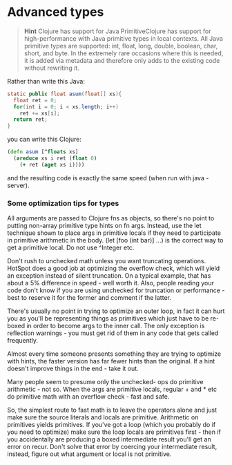 # Advanced types 


> **Hint** Clojure has support for Java PrimitiveClojure has support for high-performance with Java primitive types in local contexts. All Java primitive types are supported: int, float, long, double, boolean, char, short, and byte.  In the extremely rare occasions where this is needed, it is added via metadata and therefore only adds to the existing code without rewriting it.

Rather than write this Java:

```java
static public float asum(float[] xs){
  float ret = 0;
  for(int i = 0; i < xs.length; i++)
    ret += xs[i];
  return ret;
}
```
you can write this Clojure:

```clojure
(defn asum [^floats xs]
  (areduce xs i ret (float 0)
    (+ ret (aget xs i))))
```
and the resulting code is exactly the same speed (when run with java -server).


### Some optimization tips for types

  All arguments are passed to Clojure fns as objects, so there's no point to putting non-array primitive type hints on fn args. Instead, use the let technique shown to place args in primitive locals if they need to participate in primitive arithmetic in the body.
   (let [foo (int bar)] ...) is the correct way to get a primitive local. Do not use ^Integer etc.
 
 Don't rush to unchecked math unless you want truncating operations. HotSpot does a good job at optimizing the overflow check, which will yield an exception instead of silent truncation. On a typical example, that has about a 5% difference in speed - well worth it. Also, people reading your code don't know if you are using unchecked for truncation or performance - best to reserve it for the former and comment if the latter.
 
 There's usually no point in trying to optimize an outer loop, in fact it can hurt you as you'll be representing things as primitives which just have to be re-boxed in order to become args to the inner call. The only exception is reflection warnings - you must get rid of them in any code that gets called frequently.
 
 Almost every time someone presents something they are trying to optimize with hints, the faster version has far fewer hints than the original. If a hint doesn't improve things in the end - take it out.
 
 Many people seem to presume only the unchecked- ops do primitive arithmetic - not so. When the args are primitive locals, regular + and * etc do primitive math with an overflow check - fast and safe.

  So, the simplest route to fast math is to leave the operators alone and just make sure the source literals and locals are primitive. Arithmetic on primitives yields primitives. If you've got a loop (which you probably do if you need to optimize) make sure the loop locals are primitives first - then if you accidentally are producing a boxed intermediate result you'll get an error on recur. Don't solve that error by coercing your intermediate result, instead, figure out what argument or local is not primitive.

